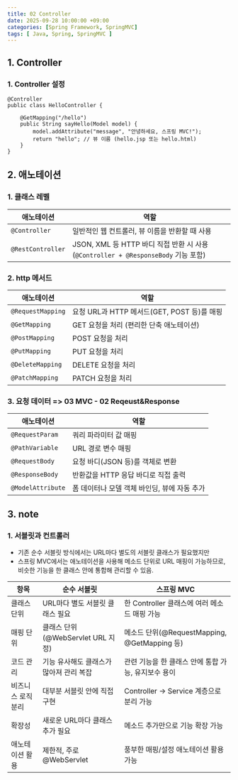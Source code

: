 ```yaml
---
title: 02 Controller
date: 2025-09-28 10:00:00 +09:00
categories: [Spring Framework, SpringMVC]
tags: [ Java, Spring, SpringMVC ]
---
```


## 1. Controller
### 1. Controller 설정
```
@Controller
public class HelloController {

    @GetMapping("/hello")
    public String sayHello(Model model) {
        model.addAttribute("message", "안녕하세요, 스프링 MVC!");
        return "hello"; // 뷰 이름 (hello.jsp 또는 hello.html)
    }
}
```
## 2. 애노테이션
### 1. 클래스 레벨

| 애노테이션             | 역할                                                                   |
| ----------------- | -------------------------------------------------------------------- |
| `@Controller`     | 일반적인 웹 컨트롤러, 뷰 이름을 반환할 때 사용                                          |
| `@RestController` | JSON, XML 등 HTTP 바디 직접 반환 시 사용 (`@Controller + @ResponseBody` 기능 포함) |

### 2. http 메서드

| 애노테이션             | 역할                                |
| ----------------- | --------------------------------- |
| `@RequestMapping` | 요청 URL과 HTTP 메서드(GET, POST 등)를 매핑 |
| `@GetMapping`     | GET 요청을 처리 (편리한 단축 애노테이션)         |
| `@PostMapping`    | POST 요청을 처리                       |
| `@PutMapping`     | PUT 요청을 처리                        |
| `@DeleteMapping`  | DELETE 요청을 처리                     |
| `@PatchMapping`   | PATCH 요청을 처리                      |

### 3. 요청 데이터 => 03 MVC - 02 Reqeust&Response

| 애노테이션             | 역할                         |
| ----------------- | -------------------------- |
| `@RequestParam`   | 쿼리 파라미터 값 매핑               |
| `@PathVariable`   | URL 경로 변수 매핑               |
| `@RequestBody`    | 요청 바디(JSON 등)를 객체로 변환      |
| `@ResponseBody`   | 반환값을 HTTP 응답 바디로 직접 출력     |
| `@ModelAttribute` | 폼 데이터나 모델 객체 바인딩, 뷰에 자동 추가 |

## 3. note
### 1. 서블릿과 컨트롤러
- 기존 순수 서블릿 방식에서는 URL마다 별도의 서블릿 클래스가 필요했지만
- 스프링 MVC에서는 애노테이션을 사용해 메소드 단위로 URL 매핑이 가능하므로, 비슷한 기능을 한 클래스 안에 통합해 관리할 수 있음.

| 항목         | 순수 서블릿                     | 스프링 MVC                                |
| ---------- | -------------------------- | -------------------------------------- |
| 클래스 단위     | URL마다 별도 서블릿 클래스 필요        | 한 Controller 클래스에 여러 메소드 매핑 가능         |
| 매핑 단위      | 클래스 단위(@WebServlet URL 지정) | 메소드 단위(@RequestMapping, @GetMapping 등) |
| 코드 관리      | 기능 유사해도 클래스가 많아져 관리 복잡     | 관련 기능을 한 클래스 안에 통합 가능, 유지보수 용이         |
| 비즈니스 로직 분리 | 대부분 서블릿 안에 직접 구현           | Controller → Service 계층으로 분리 가능        |
| 확장성        | 새로운 URL마다 클래스 추가 필요        | 메소드 추가만으로 기능 확장 가능                     |
| 애노테이션 활용   | 제한적, 주로 @WebServlet        | 풍부한 매핑/설정 애노테이션 활용 가능                  |
